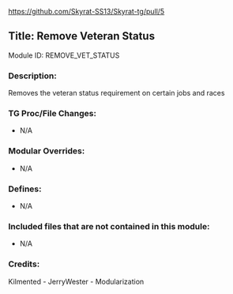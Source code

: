 https://github.com/Skyrat-SS13/Skyrat-tg/pull/5

## Title: Remove Veteran Status

Module ID: REMOVE_VET_STATUS

### Description:

Removes the veteran status requirement on certain jobs and races

### TG Proc/File Changes:

- N/A

### Modular Overrides:

- N/A

### Defines:

- N/A

### Included files that are not contained in this module:

- N/A

### Credits:

Kilmented - 
JerryWester - Modularization
